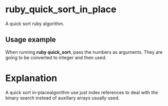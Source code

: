 # ruby_quick_sort_in_place
A quick sort ruby algorithm.

## Usage example
When running __ruby quick_sort__, pass the numbers as arguments. They are going to be converted to integer and then used.

# Explanation
A quick sort in-placealgorithm use just index references to deal with the binary search instead of auxiliary arrays usually used.
